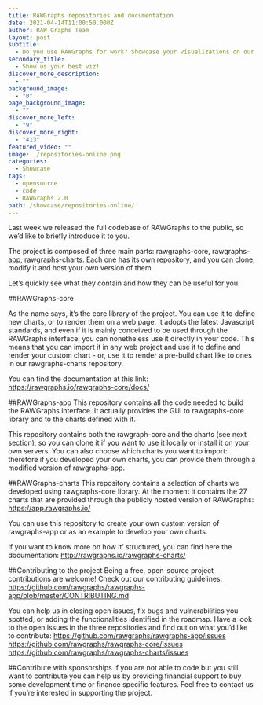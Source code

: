 ```yaml
---
title: RAWGraphs repositories and documentation
date: 2021-04-14T11:00:50.000Z
author: RAW Graphs Team
layout: post
subtitle:
  - Do you use RAWGraphs for work? Showcase your visualizations on our gallery.
secondary_title:
  - Show us your best viz!
discover_more_description:
  - ""
background_image:
  - "0"
page_background_image:
  - ""
discover_more_left:
  - "9"
discover_more_right:
  - "413"
featured_video: ""
image: ./repositories-online.png
categories:
  - Showcase
tags:
  - opensource
  - code
  - RAWGraphs 2.0
path: /showcase/repositories-online/
---
```


Last week we released the full codebase of RAWGraphs to the public, so we’d like to briefly introduce it to you.

The project is composed of three main parts: rawgraphs-core, rawgraphs-app, rawgraphs-charts. Each one has its own repository, and you can clone, modify it and host your own version of them.

Let’s quickly see what they contain and how they can be useful for you.

##RAWGraphs-core

As the name says, it’s the core library of the project. You can use it to define new charts, or to render them on a web page.
It adopts the latest Javascript standards, and even if it is mainly conceived to be used through the RAWGraphs interface, you can nonetheless use it directly in your code.
This means that you can import it in any web project and use it to define and render your custom chart - or, use it to render a pre-build chart like to ones in our rawgraphs-charts repository.

You can find the documentation at this link: https://rawgraphs.io/rawgraphs-core/docs/

##RAWGraphs-app
This repository contains all the code needed to build the RAWGraphs interface. It actually provides the GUI to rawgraphs-core library and to the charts defined with it.

This repository contains both the rawgraph-core and the charts (see next section), so you can clone it if you want to use it locally or install it on your own servers. You can also choose which charts you want to import: therefore if you developed your own charts, you can provide them through a modified version of rawgraphs-app.

##RAWGraphs-charts
This repository contains a selection of charts we developed using rawgraphs-core library.
At the moment it contains the 27 charts that are provided through the publicly hosted version of RAWGraphs:
https://app.rawgraphs.io/

You can use this repository to create your own custom version of rawgraphs-app or as an example to develop your own charts.

If you want to know more on how it’ structured, you can find here the documentation:
http://rawgraphs.io/rawgraphs-charts/

##Contributing to the project
Being a free, open-source project contributions are welcome! Check out our contributing guidelines:
https://github.com/rawgraphs/rawgraphs-app/blob/master/CONTRIBUTING.md

You can help us in closing open issues, fix bugs and vulnerabilities you spotted, or adding  the functionalities identified in the roadmap. Have a look to the open issues in the three repositories and find out on what you’d like to contribute:
https://github.com/rawgraphs/rawgraphs-app/issues
https://github.com/rawgraphs/rawgraphs-core/issues
https://github.com/rawgraphs/rawgraphs-charts/issues

##Contribute with sponsorships
If you are not able to code but you still want to contribute you can help us by providing financial support to buy some development time or finance specific features. Feel free to contact us if you’re interested in supporting the project.

